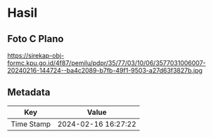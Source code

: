 # Hasil

## Foto C Plano

https://sirekap-obj-formc.kpu.go.id/4f87/pemilu/pdpr/35/77/03/10/06/3577031006007-20240216-144724--ba4c2089-b7fb-49f1-9503-a27d63f3827b.jpg


## Metadata

| Key        | Value               |
| ---------- | ------------------- |
| Time Stamp | 2024-02-16 16:27:22 |



